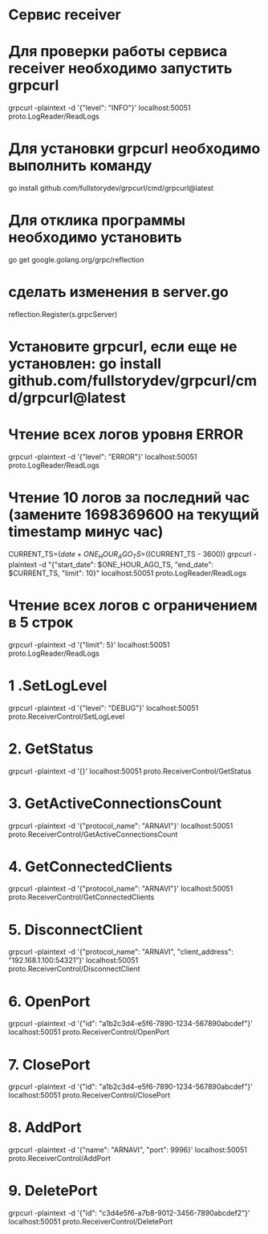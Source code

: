 # Сервис receiver
# Для проверки работы сервиса receiver необходимо запустить grpcurl
grpcurl -plaintext -d '{"level": "INFO"}' localhost:50051 proto.LogReader/ReadLogs
# Для установки grpcurl необходимо выполнить команду
go install github.com/fullstorydev/grpcurl/cmd/grpcurl@latest
# Для отклика программы необходимо установить 
go get google.golang.org/grpc/reflection
# сделать изменения  в server.go
reflection.Register(s.grpcServer)

# Установите grpcurl, если еще не установлен: go install github.com/fullstorydev/grpcurl/cmd/grpcurl@latest

# Чтение всех логов уровня ERROR
grpcurl -plaintext -d '{"level": "ERROR"}' localhost:50051 proto.LogReader/ReadLogs

# Чтение 10 логов за последний час (замените 1698369600 на текущий timestamp минус час)
CURRENT_TS=$(date +%s)
ONE_HOUR_AGO_TS=$((CURRENT_TS - 3600))
grpcurl -plaintext -d "{\"start_date\": $ONE_HOUR_AGO_TS, \"end_date\": $CURRENT_TS, \"limit\": 10}" localhost:50051 proto.LogReader/ReadLogs

# Чтение всех логов с ограничением в 5 строк
grpcurl -plaintext -d '{"limit": 5}' localhost:50051 proto.LogReader/ReadLogs



# 1 .SetLogLevel
grpcurl -plaintext -d '{"level": "DEBUG"}' localhost:50051 proto.ReceiverControl/SetLogLevel

# 2. GetStatus
grpcurl -plaintext -d '{}' localhost:50051 proto.ReceiverControl/GetStatus

# 3. GetActiveConnectionsCount
grpcurl -plaintext -d '{"protocol_name": "ARNAVI"}' localhost:50051 proto.ReceiverControl/GetActiveConnectionsCount

# 4. GetConnectedClients
grpcurl -plaintext -d '{"protocol_name": "ARNAVI"}' localhost:50051 proto.ReceiverControl/GetConnectedClients

# 5. DisconnectClient
grpcurl -plaintext -d '{"protocol_name": "ARNAVI", "client_address": "192.168.1.100:54321"}' localhost:50051 proto.ReceiverControl/DisconnectClient

# 6. OpenPort
grpcurl -plaintext -d '{"id": "a1b2c3d4-e5f6-7890-1234-567890abcdef"}' localhost:50051 proto.ReceiverControl/OpenPort

# 7. ClosePort
grpcurl -plaintext -d '{"id": "a1b2c3d4-e5f6-7890-1234-567890abcdef"}' localhost:50051 proto.ReceiverControl/ClosePort

# 8. AddPort
grpcurl -plaintext -d '{"name": "ARNAVI", "port": 9996}' localhost:50051 proto.ReceiverControl/AddPort

# 9. DeletePort
grpcurl -plaintext -d '{"id": "c3d4e5f6-a7b8-9012-3456-7890abcdef2"}' localhost:50051 proto.ReceiverControl/DeletePort
